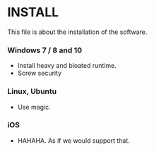 # INSTALL #

This file is about the installation of the software.

### Windows 7 / 8 and 10 ###

* Install heavy and bloated runtime.
* Screw security 


### Linux, Ubuntu ###

* Use magic.

### iOS ###

* HAHAHA. As if we would support that.
